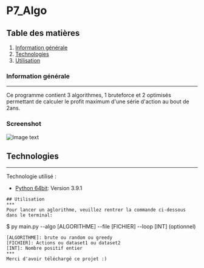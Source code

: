 # P7_Algo
## Table des matières
1. [Information générale](#general-info)
2. [Technologies](#technologies)
3. [Utilisation](#utilisation)

### Information générale
***
Ce programme contient 3 algorithmes, 1 bruteforce et 2 optimisés permettant de calculer le profit maximum d'une série d'action au bout de 2ans.
### Screenshot
![Image text](https://i.ibb.co/LC80vpd/banniere-op.png)
## Technologies
***
Technologie utilisé :
* [Python 64bit](https://www.python.org/downloads/release/python-391/): Version 3.9.1

```
## Utilisation
***
Pour lancer un aglorithme, veuillez rentrer la commande ci-dessous dans le terminal:
```
$ py main.py --algo [ALGORITHME] --file [FICHIER] --loop [INT] (optionnel)
```
[ALGORITHME]: brute ou random ou greedy
[FICHIER]: Actions ou dataset1 ou dataset2
[INT]: Nombre positif entier
***
Merci d'avoir téléchargé ce projet :) 
